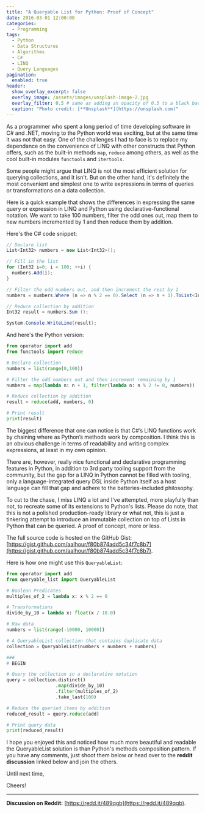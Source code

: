 ```yaml
---
title: "A Queryable List for Python: Proof of Concept"
date: 2016-03-01 12:00:00
categories:
  - Programming
tags:
  - Python
  - Data Structures
  - Algorithms
  - C#
  - LINQ
  - Query Languages
pagination:
  enabled: true
header:
  show_overlay_excerpt: false
  overlay_image: /assets/images/unsplash-image-2.jpg
  overlay_filter: 0.5 # same as adding an opacity of 0.5 to a black background
  caption: "Photo credit: [**Unsplash**](https://unsplash.com)"
---
```


As a programmer who spent a long period of time developing software in C# and .NET, moving to the Python world was exciting, but at the same time it was not that easy. One of the challenges I had to face is to replace my dependance on the convenience of LINQ with other constructs that Python offers, such as the built-in methods `map`, `reduce` among others, as well as the cool built-in modules `functools` and `itertools`.

Some people might argue that LINQ is not the most efficient solution for querying collections, and it isn't. But on the other hand, it's definitely the most convenient and simplest one to write expressions in terms of queries or transformations on a data collection.

Here is a quick example that shows the differences in expressing the same query or expression in LINQ and Python using declarative-functional notation. We want to take 100 numbers, filter the odd ones out, map them to new numbers incremented by 1 and then reduce them by addition.

Here's the C# code snippet:

```csharp
// Declare list
List<Int32> numbers = new List<Int32>();

// Fill in the list
for (Int32 i=0; i < 100; ++i) {
  numbers.Add(i);
}

// Filter the odd numbers out, and then increment the rest by 1
numbers = numbers.Where (n => n % 2 == 0).Select (n => n + 1).ToList<Int32>();

// Reduce collection by addition
Int32 result = numbers.Sum ();

System.Console.WriteLine(result);
```

And here's the Python version:

```python
from operator import add
from functools import reduce

# Declare collection
numbers = list(range(0,100))

# Filter the odd numbers out and then increment remaining by 1
numbers = map(lambda n: n + 1, filter(lambda n: n % 2 != 0, numbers))

# Reduce collection by addition
result = reduce(add, numbers, 0)

# Print result
print(result)
```

The biggest difference that one can notice is that C#’s LINQ functions work by chaining where as Python’s methods work by composition. I think this is an obvious challenge in terms of readability and writing complex expressions, at least in my own opinion.

There are, however, really nice functional and declarative programming features in Python, in addition to 3rd party tooling support from the community, but the gap for a LINQ in Python cannot be filled with tooling, only a language-integrated query DSL inside Python itself as a host language can fill that gap and adhere to the batteries-included philosophy.

To cut to the chase, I miss LINQ a lot and I've attempted, more playfully than not, to recreate some of its extensions to Python's lists. Please do note, that this is not a polished production-ready library or what not, this is just a tinkering attempt to introduce an immutable collection on top of Lists in Python that can be queried. A proof of concept, more or less.

The full source code is hosted on the GitHub Gist: [https://gist.github.com/aalhour/f80b874add5c34f7c8b7](https://gist.github.com/aalhour/f80b874add5c34f7c8b7).

Here is how one might use this `QueryableList`:

```python
from operator import add
from queryable_list import QueryableList

# Boolean Predicates
multiples_of_2 = lambda x: x % 2 == 0

# Transformations
divide_by_10 = lambda x: float(x / 10.0)

# Raw data
numbers = list(range(-10000, 10000))

# A QueryableList collection that contains duplicate data
collection = QueryableList(numbers + numbers + numbers)

###
# BEGIN

# Query the collection in a declarative notation
query = collection.distinct()
                  .map(divide_by_10)
                  .filter(multiples_of_2)
                  .take_last(100)

# Reduce the queried items by addition
reduced_result = query.reduce(add)

# Print query data
print(reduced_result)
```

I hope you enjoyed this and noticed how much more beautiful and readable the QueryableList solution is than Python's methods composition pattern. If you have any comments, just shoot them below or head over to the **reddit discussion** linked below and join the others.

Until next time,

Cheers!

<hr />

**Discussion on Reddit:**&nbsp;[https://redd.it/489qgb](https://redd.it/489qgb).

